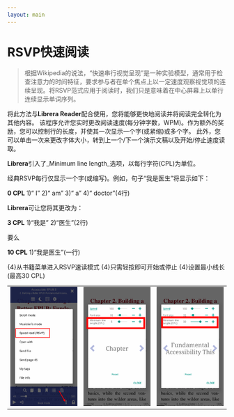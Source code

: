 ```yaml
---
layout: main
---
```



# RSVP快速阅读

>根据Wikipedia的说法，“快速串行视觉呈现”是一种实验模型，通常用于检查注意力的时间特征，要求参与者在单个焦点上以一定速度观察视觉项的连续呈现。将RSVP范式应用于阅读时，我们只是意味着在中心屏幕上以单行连续显示单词序列。

将此方法与**Librera Reader**配合使用，您将能够更快地阅读并将阅读完全转化为其他内容。
该程序允许您实时更改阅读速度(每分钟字数，WPM)。作为额外的奖励，您可以控制行的长度，并使其一次显示一个字(或紧缩)或多个字。
此外，您可以单击一次来更改字体大小，转到上一个/下一个演示文稿以及开始/停止速度读取。

**Librera**引入了_Minimum line length_选项，以每行字符(CPL)为单位。

经典RSVP每行仅显示一个字(或缩写)。例如，句子“我是医生”将显示如下：

**0 CPL** 1)“ I” 2)“ am” 3)“ a” 4)“ doctor”(4行)

**Librera**可让您将其更改为：

**3 CPL** 1)“我是” 2)“医生”(2行)

要么

**10 CPL** 1)“我是医生”(一行)

{4}从书籍菜单进入RSVP速读模式
{4}只需轻按即可开始或停止
{4}设置最小线长(最高30 CPL)

||||
|-|-|-|
|![](1.png)|![](2.png)|![](3.png)|

